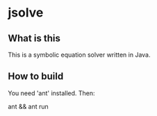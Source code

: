jsolve
======

What is this
------------

This is a symbolic equation solver written in Java.

How to build
------------

You need 'ant' installed. Then:

ant && ant run